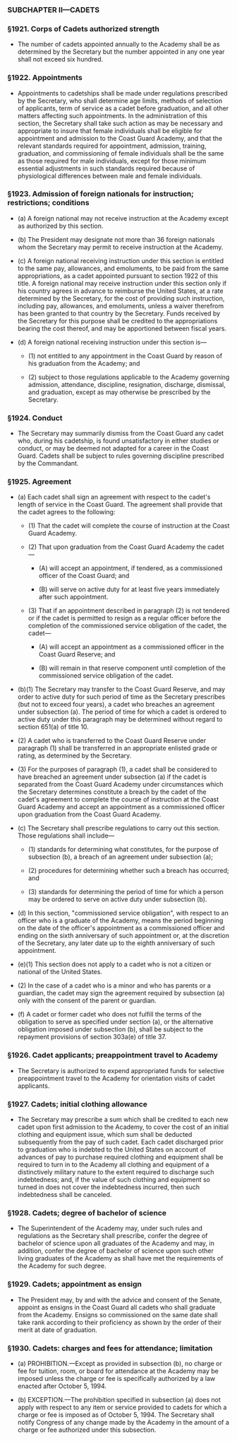 ### SUBCHAPTER II—CADETS

### §1921. Corps of Cadets authorized strength
* The number of cadets appointed annually to the Academy shall be as determined by the Secretary but the number appointed in any one year shall not exceed six hundred.

### §1922. Appointments
* Appointments to cadetships shall be made under regulations prescribed by the Secretary, who shall determine age limits, methods of selection of applicants, term of service as a cadet before graduation, and all other matters affecting such appointments. In the administration of this section, the Secretary shall take such action as may be necessary and appropriate to insure that female individuals shall be eligible for appointment and admission to the Coast Guard Academy, and that the relevant standards required for appointment, admission, training, graduation, and commissioning of female individuals shall be the same as those required for male individuals, except for those minimum essential adjustments in such standards required because of physiological differences between male and female individuals.

### §1923. Admission of foreign nationals for instruction; restrictions; conditions
* (a) A foreign national may not receive instruction at the Academy except as authorized by this section.

* (b) The President may designate not more than 36 foreign nationals whom the Secretary may permit to receive instruction at the Academy.

* (c) A foreign national receiving instruction under this section is entitled to the same pay, allowances, and emoluments, to be paid from the same appropriations, as a cadet appointed pursuant to section 1922 of this title. A foreign national may receive instruction under this section only if his country agrees in advance to reimburse the United States, at a rate determined by the Secretary, for the cost of providing such instruction, including pay, allowances, and emoluments, unless a waiver therefrom has been granted to that country by the Secretary. Funds received by the Secretary for this purpose shall be credited to the appropriations bearing the cost thereof, and may be apportioned between fiscal years.

* (d) A foreign national receiving instruction under this section is—

  * (1) not entitled to any appointment in the Coast Guard by reason of his graduation from the Academy; and

  * (2) subject to those regulations applicable to the Academy governing admission, attendance, discipline, resignation, discharge, dismissal, and graduation, except as may otherwise be prescribed by the Secretary.

### §1924. Conduct
* The Secretary may summarily dismiss from the Coast Guard any cadet who, during his cadetship, is found unsatisfactory in either studies or conduct, or may be deemed not adapted for a career in the Coast Guard. Cadets shall be subject to rules governing discipline prescribed by the Commandant.

### §1925. Agreement
* (a) Each cadet shall sign an agreement with respect to the cadet's length of service in the Coast Guard. The agreement shall provide that the cadet agrees to the following:

  * (1) That the cadet will complete the course of instruction at the Coast Guard Academy.

  * (2) That upon graduation from the Coast Guard Academy the cadet—

    * (A) will accept an appointment, if tendered, as a commissioned officer of the Coast Guard; and

    * (B) will serve on active duty for at least five years immediately after such appointment.


  * (3) That if an appointment described in paragraph (2) is not tendered or if the cadet is permitted to resign as a regular officer before the completion of the commissioned service obligation of the cadet, the cadet—

    * (A) will accept an appointment as a commissioned officer in the Coast Guard Reserve; and

    * (B) will remain in that reserve component until completion of the commissioned service obligation of the cadet.


* (b)(1) The Secretary may transfer to the Coast Guard Reserve, and may order to active duty for such period of time as the Secretary prescribes (but not to exceed four years), a cadet who breaches an agreement under subsection (a). The period of time for which a cadet is ordered to active duty under this paragraph may be determined without regard to section 651(a) of title 10.

* (2) A cadet who is transferred to the Coast Guard Reserve under paragraph (1) shall be transferred in an appropriate enlisted grade or rating, as determined by the Secretary.

* (3) For the purposes of paragraph (1), a cadet shall be considered to have breached an agreement under subsection (a) if the cadet is separated from the Coast Guard Academy under circumstances which the Secretary determines constitute a breach by the cadet of the cadet's agreement to complete the course of instruction at the Coast Guard Academy and accept an appointment as a commissioned officer upon graduation from the Coast Guard Academy.

* (c) The Secretary shall prescribe regulations to carry out this section. Those regulations shall include—

  * (1) standards for determining what constitutes, for the purpose of subsection (b), a breach of an agreement under subsection (a);

  * (2) procedures for determining whether such a breach has occurred; and

  * (3) standards for determining the period of time for which a person may be ordered to serve on active duty under subsection (b).


* (d) In this section, "commissioned service obligation", with respect to an officer who is a graduate of the Academy, means the period beginning on the date of the officer's appointment as a commissioned officer and ending on the sixth anniversary of such appointment or, at the discretion of the Secretary, any later date up to the eighth anniversary of such appointment.

* (e)(1) This section does not apply to a cadet who is not a citizen or national of the United States.

* (2) In the case of a cadet who is a minor and who has parents or a guardian, the cadet may sign the agreement required by subsection (a) only with the consent of the parent or guardian.

* (f) A cadet or former cadet who does not fulfill the terms of the obligation to serve as specified under section (a), or the alternative obligation imposed under subsection (b), shall be subject to the repayment provisions of section 303a(e) of title 37.

### §1926. Cadet applicants; preappointment travel to Academy
* The Secretary is authorized to expend appropriated funds for selective preappointment travel to the Academy for orientation visits of cadet applicants.

### §1927. Cadets; initial clothing allowance
* The Secretary may prescribe a sum which shall be credited to each new cadet upon first admission to the Academy, to cover the cost of an initial clothing and equipment issue, which sum shall be deducted subsequently from the pay of such cadet. Each cadet discharged prior to graduation who is indebted to the United States on account of advances of pay to purchase required clothing and equipment shall be required to turn in to the Academy all clothing and equipment of a distinctively military nature to the extent required to discharge such indebtedness; and, if the value of such clothing and equipment so turned in does not cover the indebtedness incurred, then such indebtedness shall be canceled.

### §1928. Cadets; degree of bachelor of science
* The Superintendent of the Academy may, under such rules and regulations as the Secretary shall prescribe, confer the degree of bachelor of science upon all graduates of the Academy and may, in addition, confer the degree of bachelor of science upon such other living graduates of the Academy as shall have met the requirements of the Academy for such degree.

### §1929. Cadets; appointment as ensign
* The President may, by and with the advice and consent of the Senate, appoint as ensigns in the Coast Guard all cadets who shall graduate from the Academy. Ensigns so commissioned on the same date shall take rank according to their proficiency as shown by the order of their merit at date of graduation.

### §1930. Cadets: charges and fees for attendance; limitation
* (a) PROHIBITION.—Except as provided in subsection (b), no charge or fee for tuition, room, or board for attendance at the Academy may be imposed unless the charge or fee is specifically authorized by a law enacted after October 5, 1994.

* (b) EXCEPTION.—The prohibition specified in subsection (a) does not apply with respect to any item or service provided to cadets for which a charge or fee is imposed as of October 5, 1994. The Secretary shall notify Congress of any change made by the Academy in the amount of a charge or fee authorized under this subsection.